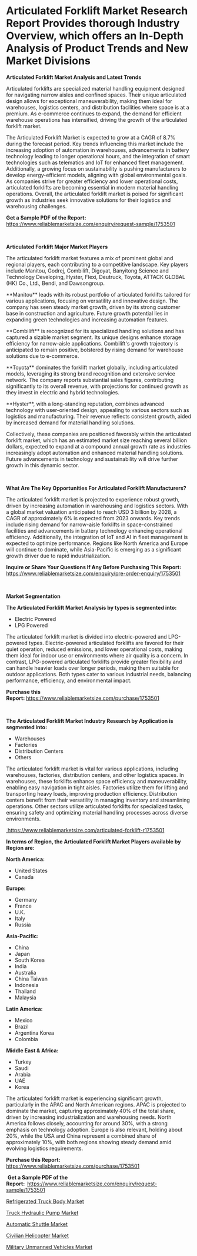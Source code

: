 <p><h1>Articulated Forklift Market Research Report Provides thorough Industry Overview, which offers an In-Depth Analysis of Product Trends and New Market Divisions</h1></p><p><strong>Articulated Forklift Market Analysis and Latest Trends</strong></p>
<p><p>Articulated forklifts are specialized material handling equipment designed for navigating narrow aisles and confined spaces. Their unique articulated design allows for exceptional maneuverability, making them ideal for warehouses, logistics centers, and distribution facilities where space is at a premium. As e-commerce continues to expand, the demand for efficient warehouse operations has intensified, driving the growth of the articulated forklift market.</p><p>The Articulated Forklift Market is expected to grow at a CAGR of 8.7% during the forecast period. Key trends influencing this market include the increasing adoption of automation in warehouses, advancements in battery technology leading to longer operational hours, and the integration of smart technologies such as telematics and IoT for enhanced fleet management. Additionally, a growing focus on sustainability is pushing manufacturers to develop energy-efficient models, aligning with global environmental goals. As companies strive for greater efficiency and lower operational costs, articulated forklifts are becoming essential in modern material handling operations. Overall, the articulated forklift market is poised for significant growth as industries seek innovative solutions for their logistics and warehousing challenges.</p></p>
<p><strong>Get a Sample PDF of the Report:&nbsp;</strong> <a href="https://www.reliablemarketsize.com/enquiry/request-sample/1753501?utm_campaign=1991&utm_medium=2&utm_source=Github&utm_content=ia&utm_term=30032025&utm_id=articulated-forklift">https://www.reliablemarketsize.com/enquiry/request-sample/1753501</a></p>
<p>&nbsp;</p>
<p><strong>Articulated Forklift Major Market Players</strong></p>
<p><p>The articulated forklift market features a mix of prominent global and regional players, each contributing to a competitive landscape. Key players include Manitou, Godrej, Combilift, Digoyat, Banyitong Science and Technology Developing, Hyster, Flexi, Deutruck, Toyota, ATTACK GLOBAL (HK) Co., Ltd., Bendi, and Dawsongroup.</p><p>**Manitou** leads with its robust portfolio of articulated forklifts tailored for various applications, focusing on versatility and innovative design. The company has seen steady market growth, driven by its strong customer base in construction and agriculture. Future growth potential lies in expanding green technologies and increasing automation features.</p><p>**Combilift** is recognized for its specialized handling solutions and has captured a sizable market segment. Its unique designs enhance storage efficiency for narrow-aisle applications. Combilift's growth trajectory is anticipated to remain positive, bolstered by rising demand for warehouse solutions due to e-commerce.</p><p>**Toyota** dominates the forklift market globally, including articulated models, leveraging its strong brand recognition and extensive service network. The company reports substantial sales figures, contributing significantly to its overall revenue, with projections for continued growth as they invest in electric and hybrid technologies.</p><p>**Hyster**, with a long-standing reputation, combines advanced technology with user-oriented design, appealing to various sectors such as logistics and manufacturing. Their revenue reflects consistent growth, aided by increased demand for material handling solutions.</p><p>Collectively, these companies are positioned favorably within the articulated forklift market, which has an estimated market size reaching several billion dollars, expected to expand at a compound annual growth rate as industries increasingly adopt automation and enhanced material handling solutions. Future advancements in technology and sustainability will drive further growth in this dynamic sector.</p></p>
<p>&nbsp;</p>
<p><strong>What Are The Key Opportunities For Articulated Forklift Manufacturers?</strong></p>
<p><p>The articulated forklift market is projected to experience robust growth, driven by increasing automation in warehousing and logistics sectors. With a global market valuation anticipated to reach USD 3 billion by 2028, a CAGR of approximately 6% is expected from 2023 onwards. Key trends include rising demand for narrow-aisle forklifts in space-constrained facilities and advancements in battery technology enhancing operational efficiency. Additionally, the integration of IoT and AI in fleet management is expected to optimize performance. Regions like North America and Europe will continue to dominate, while Asia-Pacific is emerging as a significant growth driver due to rapid industrialization.</p></p>
<p><strong>Inquire or Share Your Questions If Any Before Purchasing This Report:</strong> <a href="https://www.reliablemarketsize.com/enquiry/pre-order-enquiry/1753501?utm_campaign=1991&utm_medium=2&utm_source=Github&utm_content=ia&utm_term=30032025&utm_id=articulated-forklift">https://www.reliablemarketsize.com/enquiry/pre-order-enquiry/1753501</a></p>
<p>&nbsp;</p>
<p><strong>Market Segmentation</strong></p>
<p><strong>The Articulated Forklift Market Analysis by types is segmented into:</strong></p>
<p><ul><li>Electric Powered</li><li>LPG Powered</li></ul></p>
<p><p>The articulated forklift market is divided into electric-powered and LPG-powered types. Electric-powered articulated forklifts are favored for their quiet operation, reduced emissions, and lower operational costs, making them ideal for indoor use or environments where air quality is a concern. In contrast, LPG-powered articulated forklifts provide greater flexibility and can handle heavier loads over longer periods, making them suitable for outdoor applications. Both types cater to various industrial needs, balancing performance, efficiency, and environmental impact.</p></p>
<p><strong>Purchase this Report:&nbsp;</strong><a href="https://www.reliablemarketsize.com/purchase/1753501?utm_campaign=1991&utm_medium=2&utm_source=Github&utm_content=ia&utm_term=30032025&utm_id=articulated-forklift">https://www.reliablemarketsize.com/purchase/1753501</a></p>
<p>&nbsp;</p>
<p><strong>The Articulated Forklift Market Industry Research by Application is segmented into:</strong></p>
<p><ul><li>Warehouses</li><li>Factories</li><li>Distribution Centers</li><li>Others</li></ul></p>
<p><p>The articulated forklift market is vital for various applications, including warehouses, factories, distribution centers, and other logistics spaces. In warehouses, these forklifts enhance space efficiency and maneuverability, enabling easy navigation in tight aisles. Factories utilize them for lifting and transporting heavy loads, improving production efficiency. Distribution centers benefit from their versatility in managing inventory and streamlining operations. Other sectors utilize articulated forklifts for specialized tasks, ensuring safety and optimizing material handling processes across diverse environments.</p></p>
<p><a href="https://www.reliablemarketsize.com/articulated-forklift-r1753501?utm_campaign=1991&utm_medium=2&utm_source=Github&utm_content=ia&utm_term=30032025&utm_id=articulated-forklift">&nbsp;https://www.reliablemarketsize.com/articulated-forklift-r1753501</a></p>
<p><strong>In terms of Region, the Articulated Forklift Market Players available by Region are:</strong></p>
<p>
    <p> <strong> North America: </strong>
        <ul>
            <li>United States</li>
            <li>Canada</li>
        </ul>
        </p> 
    <p> <strong> Europe: </strong>
        <ul>
            <li>Germany</li>
            <li>France</li>
            <li>U.K.</li>
            <li>Italy</li>
            <li>Russia</li>
        </ul>
        </p> 
    <p> <strong> Asia-Pacific: </strong>
        <ul>
            <li>China</li>
            <li>Japan</li>
            <li>South Korea</li>
            <li>India</li>
            <li>Australia</li>
            <li>China Taiwan</li>
            <li>Indonesia</li>
            <li>Thailand</li>
            <li>Malaysia</li>
        </ul>
        </p> 
    <p> <strong> Latin America: </strong>
        <ul>
            <li>Mexico</li>
            <li>Brazil</li>
            <li>Argentina Korea</li>
            <li>Colombia</li>
        </ul>
        </p> 
    <p> <strong> Middle East & Africa: </strong>
        <ul>
            <li>Turkey</li>
            <li>Saudi</li>
            <li>Arabia</li>
            <li>UAE</li>
            <li>Korea</li>
        </ul>
    </p>
    </p>
<p><p>The articulated forklift market is experiencing significant growth, particularly in the APAC and North American regions. APAC is projected to dominate the market, capturing approximately 40% of the total share, driven by increasing industrialization and warehousing needs. North America follows closely, accounting for around 30%, with a strong emphasis on technology adoption. Europe is also relevant, holding about 20%, while the USA and China represent a combined share of approximately 10%, with both regions showing steady demand amid evolving logistics requirements.</p></p>
<p><strong>Purchase this Report: </strong><a href="https://www.reliablemarketsize.com/purchase/1753501?utm_campaign=1991&utm_medium=2&utm_source=Github&utm_content=ia&utm_term=30032025&utm_id=articulated-forklift">https://www.reliablemarketsize.com/purchase/1753501</a></p>
<p>&nbsp;<strong>Get a Sample PDF of the Report:&nbsp;&nbsp;</strong><a href="https://www.reliablemarketsize.com/enquiry/request-sample/1753501?utm_campaign=1991&utm_medium=2&utm_source=Github&utm_content=ia&utm_term=30032025&utm_id=articulated-forklift">https://www.reliablemarketsize.com/enquiry/request-sample/1753501</a></p>
<p><strong></strong></p>
<p><p><a href="https://github.com/haagarocapmj/Market-Research-Report-List-1/blob/main/refrigerated-truck-body-market.md?utm_campaign=1991&utm_medium=2&utm_source=Github&utm_content=ia&utm_term=30032025&utm_id=articulated-forklift">Refrigerated Truck Body Market</a></p><p><a href="https://github.com/gfellcincot4/Market-Research-Report-List-1/blob/main/truck-hydraulic-pump-market.md?utm_campaign=1991&utm_medium=2&utm_source=Github&utm_content=ia&utm_term=30032025&utm_id=articulated-forklift">Truck Hydraulic Pump Market</a></p><p><a href="https://github.com/fallalenoswG/Market-Research-Report-List-1/blob/main/automatic-shuttle-market.md?utm_campaign=1991&utm_medium=2&utm_source=Github&utm_content=ia&utm_term=30032025&utm_id=articulated-forklift">Automatic Shuttle Market</a></p><p><a href="https://github.com/countpapajwp/Market-Research-Report-List-1/blob/main/civilian-helicopter-market.md?utm_campaign=1991&utm_medium=2&utm_source=Github&utm_content=ia&utm_term=30032025&utm_id=articulated-forklift">Civilian Helicopter Market</a></p><p><a href="https://github.com/wraggfomath/Market-Research-Report-List-1/blob/main/military-unmanned-vehicles-market.md?utm_campaign=1991&utm_medium=2&utm_source=Github&utm_content=ia&utm_term=30032025&utm_id=articulated-forklift">Military Unmanned Vehicles Market</a></p></p>